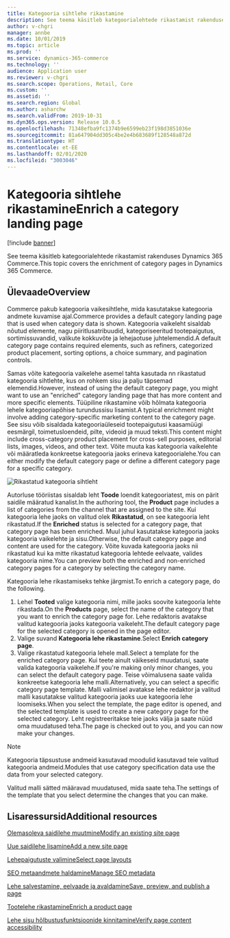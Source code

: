 ```yaml
---
title: Kategooria sihtlehe rikastamine
description: See teema käsitleb kategoorialehtede rikastamist rakenduses Dynamics 365 Commerce.
author: v-chgri
manager: annbe
ms.date: 10/01/2019
ms.topic: article
ms.prod: ''
ms.service: dynamics-365-commerce
ms.technology: ''
audience: Application user
ms.reviewer: v-chgri
ms.search.scope: Operations, Retail, Core
ms.custom: ''
ms.assetid: ''
ms.search.region: Global
ms.author: asharchw
ms.search.validFrom: 2019-10-31
ms.dyn365.ops.version: Release 10.0.5
ms.openlocfilehash: 71348efba9fc1374b9e6599eb23f198d3851036e
ms.sourcegitcommit: 81a647904dd305c4be2e4b683689f128548a872d
ms.translationtype: HT
ms.contentlocale: et-EE
ms.lasthandoff: 02/01/2020
ms.locfileid: "3003046"
---
```

# <a name="enrich-a-category-landing-page"></a><span data-ttu-id="6ea65-103">Kategooria sihtlehe rikastamine</span><span class="sxs-lookup"><span data-stu-id="6ea65-103">Enrich a category landing page</span></span>


[!include [banner](includes/banner.md)]

<span data-ttu-id="6ea65-104">See teema käsitleb kategoorialehtede rikastamist rakenduses Dynamics 365 Commerce.</span><span class="sxs-lookup"><span data-stu-id="6ea65-104">This topic covers the enrichment of category pages in Dynamics 365 Commerce.</span></span>

## <a name="overview"></a><span data-ttu-id="6ea65-105">Ülevaade</span><span class="sxs-lookup"><span data-stu-id="6ea65-105">Overview</span></span>

<span data-ttu-id="6ea65-106">Commerce pakub kategooria vaikesihtlehe, mida kasutatakse kategooria andmete kuvamise ajal.</span><span class="sxs-lookup"><span data-stu-id="6ea65-106">Commerce provides a default category landing page that is used when category data is shown.</span></span> <span data-ttu-id="6ea65-107">Kategooria vaikeleht sisaldab nõutud elemente, nagu piiritlusatribuudid, kategoriseeritud tootepaigutus, sortimissuvandid, valikute kokkuvõte ja lehejaotuse juhtelemendid.</span><span class="sxs-lookup"><span data-stu-id="6ea65-107">A default category page contains required elements, such as refiners, categorized product placement, sorting options, a choice summary, and pagination controls.</span></span> 

<span data-ttu-id="6ea65-108">Samas võite kategooria vaikelehe asemel tahta kasutada nn rikastatud kategooria sihtlehte, kus on rohkem sisu ja palju täpsemad elemendid.</span><span class="sxs-lookup"><span data-stu-id="6ea65-108">However, instead of using the default category page, you might want to use an "enriched" category landing page that has more content and more specific elements.</span></span> <span data-ttu-id="6ea65-109">Tüüpiline rikastamine võib hõlmata kategooria lehele kategooriapõhise turundussisu lisamist.</span><span class="sxs-lookup"><span data-stu-id="6ea65-109">A typical enrichment might involve adding category-specific marketing content to the category page.</span></span> <span data-ttu-id="6ea65-110">See sisu võib sisaldada kategooriaüleseid tootepaigutusi kaasamüügi eesmärgil, toimetusloendeid, pilte, videoid ja muud teksti.</span><span class="sxs-lookup"><span data-stu-id="6ea65-110">This content might include cross-category product placement for cross-sell purposes, editorial lists, images, videos, and other text.</span></span> <span data-ttu-id="6ea65-111">Võite muuta kas kategooria vaikelehte või määratleda konkreetse kategooria jaoks erineva kategoorialehe.</span><span class="sxs-lookup"><span data-stu-id="6ea65-111">You can either modify the default category page or define a different category page for a specific category.</span></span>

![Rikastatud kategooria sihtleht](./media/CategoryLandingPages.png)

<span data-ttu-id="6ea65-113">Autorluse tööriistas sisaldab leht **Toode** loendit kategooriatest, mis on pärit saidile määratud kanalist.</span><span class="sxs-lookup"><span data-stu-id="6ea65-113">In the authoring tool, the **Product** page includes a list of categories from the channel that are assigned to the site.</span></span> <span data-ttu-id="6ea65-114">Kui kategooria lehe jaoks on valitud olek **Rikastatud**, on see kategooria leht rikastatud.</span><span class="sxs-lookup"><span data-stu-id="6ea65-114">If the **Enriched** status is selected for a category page, that category page has been enriched.</span></span> <span data-ttu-id="6ea65-115">Muul juhul kasutatakse kategooria jaoks kategooria vaikelehte ja sisu.</span><span class="sxs-lookup"><span data-stu-id="6ea65-115">Otherwise, the default category page and content are used for the category.</span></span> <span data-ttu-id="6ea65-116">Võite kuvada kategooria jaoks nii rikastatud kui ka mitte rikastatud kategooria lehtede eelvaate, valides kategooria nime.</span><span class="sxs-lookup"><span data-stu-id="6ea65-116">You can preview both the enriched and non-enriched category pages for a category by selecting the category name.</span></span>

<span data-ttu-id="6ea65-117">Kategooria lehe rikastamiseks tehke järgmist.</span><span class="sxs-lookup"><span data-stu-id="6ea65-117">To enrich a category page, do the following.</span></span>

1. <span data-ttu-id="6ea65-118">Lehel **Tooted** valige kategooria nimi, mille jaoks soovite kategooria lehte rikastada.</span><span class="sxs-lookup"><span data-stu-id="6ea65-118">On the **Products** page, select the name of the category that you want to enrich the category page for.</span></span> <span data-ttu-id="6ea65-119">Lehe redaktoris avatakse valitud kategooria jaoks kategooria vaikeleht.</span><span class="sxs-lookup"><span data-stu-id="6ea65-119">The default category page for the selected category is opened in the page editor.</span></span>
2. <span data-ttu-id="6ea65-120">Valige suvand **Kategooria lehe rikastamine**.</span><span class="sxs-lookup"><span data-stu-id="6ea65-120">Select **Enrich category page**.</span></span>
3. <span data-ttu-id="6ea65-121">Valige rikastatud kategooria lehele mall.</span><span class="sxs-lookup"><span data-stu-id="6ea65-121">Select a template for the enriched category page.</span></span> <span data-ttu-id="6ea65-122">Kui teete ainult väikeseid muudatusi, saate valida kategooria vaikelehe.</span><span class="sxs-lookup"><span data-stu-id="6ea65-122">If you're making only minor changes, you can select the default category page.</span></span> <span data-ttu-id="6ea65-123">Teise võimalusena saate valida konkreetse kategooria lehe malli.</span><span class="sxs-lookup"><span data-stu-id="6ea65-123">Alternatively, you can select a specific category page template.</span></span> <span data-ttu-id="6ea65-124">Malli valimisel avatakse lehe redaktor ja valitud malli kasutatakse valitud kategooria jaoks uue kategooria lehe loomiseks.</span><span class="sxs-lookup"><span data-stu-id="6ea65-124">When you select the template, the page editor is opened, and the selected template is used to create a new category page for the selected category.</span></span> <span data-ttu-id="6ea65-125">Leht registreeritakse teie jaoks välja ja saate nüüd oma muudatused teha.</span><span class="sxs-lookup"><span data-stu-id="6ea65-125">The page is checked out to you, and you can now make your changes.</span></span>

> [!NOTE]
> <span data-ttu-id="6ea65-126">Kategooria täpsustuse andmeid kasutavad moodulid kasutavad teie valitud kategooria andmeid.</span><span class="sxs-lookup"><span data-stu-id="6ea65-126">Modules that use category specification data use the data from your selected category.</span></span>
>
> <span data-ttu-id="6ea65-127">Valitud malli sätted määravad muudatused, mida saate teha.</span><span class="sxs-lookup"><span data-stu-id="6ea65-127">The settings of the template that you select determine the changes that you can make.</span></span>

## <a name="additional-resources"></a><span data-ttu-id="6ea65-128">Lisaressursid</span><span class="sxs-lookup"><span data-stu-id="6ea65-128">Additional resources</span></span>

[<span data-ttu-id="6ea65-129">Olemasoleva saidilehe muutmine</span><span class="sxs-lookup"><span data-stu-id="6ea65-129">Modify an existing site page</span></span>](modify-existing-page.md)

[<span data-ttu-id="6ea65-130">Uue saidilehe lisamine</span><span class="sxs-lookup"><span data-stu-id="6ea65-130">Add a new site page</span></span>](add-new-page.md)

[<span data-ttu-id="6ea65-131">Lehepaigutuste valimine</span><span class="sxs-lookup"><span data-stu-id="6ea65-131">Select page layouts</span></span>](select-page-layouts.md)

[<span data-ttu-id="6ea65-132">SEO metaandmete haldamine</span><span class="sxs-lookup"><span data-stu-id="6ea65-132">Manage SEO metadata</span></span>](manage-seo-metadata.md)

[<span data-ttu-id="6ea65-133">Lehe salvestamine, eelvaade ja avaldamine</span><span class="sxs-lookup"><span data-stu-id="6ea65-133">Save, preview, and publish a page</span></span>](save-preview-publish-page.md)

[<span data-ttu-id="6ea65-134">Tootelehe rikastamine</span><span class="sxs-lookup"><span data-stu-id="6ea65-134">Enrich a product page</span></span>](enrich-product-page.md)

[<span data-ttu-id="6ea65-135">Lehe sisu hõlbustusfunktsioonide kinnitamine</span><span class="sxs-lookup"><span data-stu-id="6ea65-135">Verify page content accessibility</span></span>](verify-accessibility.md)
